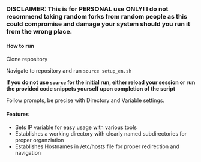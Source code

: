
### DISCLAIMER: This is for PERSONAL use ONLY! I do not recommend taking random forks from random people as this could compromise and damage your system should you run it from the wrong place. ###

#### How to run ####

Clone repository

Navigate to repository and run `source setup_en.sh`

**If you do not use `source` for the initial run, either reload your session or run the provided code snippets yourself upon completion of the script**

Follow prompts, be precise with Directory and Variable settings.

#### Features ####

- Sets IP variable for easy usage with various tools
- Establishes a working directory with clearly named subdirectories for proper organziation
- Establishes Hostnames in /etc/hosts file for proper redirection and navigation

